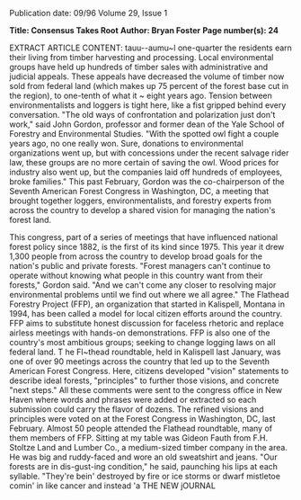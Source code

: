 Publication date: 09/96
Volume 29, Issue 1

**Title: Consensus Takes Root**
**Author: Bryan Foster**
**Page number(s): 24**

EXTRACT ARTICLE CONTENT:
tauu--aumu~l one-quarter 
the residents 
earn their living from timber harvesting and processing. Local 
environmental groups have held up hundreds of timber sales with 
administrative and judicial appeals. These appeals have decreased the 
volume of timber now sold from federal land (which makes up 75 
percent of the forest base cut in the region), to one-tenth of what it 
~ 
eight years ago. Tension between environmentalists and loggers is 
tight here, like a fist gripped behind every conversation. 
"The old ways of confrontation and polarization just don't work," 
said John Gordon, professor and former dean of the Yale School of 
Forestry and Environmental Studies. "With the spotted owl fight a 
couple years ago, no one really won. Sure, donations to 
environmental organizations went up, but with concessions under the 
recent salvage rider law, these groups are no more certain of saving the 
owl. Wood prices for industry also went up, but the companies laid 
off hundreds of employees, broke families." 
This past February, Gordon was the co-chairperson of the Seventh 
American Forest Congress in Washington, DC, a meeting that 
brought together loggers, environmentalists, and forestry experts from 
across the country to develop a shared vision for managing the 
nation's forest land. 


This congress, part of a series of meetings that have influenced 
national forest policy since 1882, is the first of its kind since 1975. 
This year it drew 1,300 people from across the country to develop 
broad goals for the nation's public and private forests. "Forest 
managers can't continue to operate without knowing what people in 
this country want from their forests," Gordon said. "And we can't 
come any closer to resolving major environmental problems until we 
find out where we all agree." 
The Flathead Forestry Project (FFP), an organization that started 
in Kalispell, Montana in 1994, has been called a model for local 
citizen efforts around the country. FFP aims to substitute honest 
discussion for faceless rhetoric and replace airless meetings with 
hands-on demonstrations. FFP is also one of the country's most 
ambitious groups; seeking to change logging laws on all federal land. 
T
he Fl~thead roundtable, held in Kalispell last January, was one 
of over 90 meetings across the country that led up to the 
Seventh American Forest Congress. Here, citizens developed 
"vision" statements to describe ideal forests, "principles" to further 
those visions, and concrete "next steps." All these comments were sent 
to the congress office in New Haven where words and phrases were 
added or extracted so each submission could carry the flavor of 
dozens. The refined visions and principles were voted on at the Forest 
Congress in Washington, DC, last February. 
Almost 50 people attended the Flathead roundtable, many of 
them members of FFP. Sitting at my table was Gideon Fauth from 
F.H. Stoltze Land and Lumber Co., a medium-sized timber company 
in the area. He was big and ruddy-faced and wore an old sweatshirt 
and jeans. "Our forests are in dis-gust-ing condition," he said, 
paunching his lips at each syllable. "They're bein' destroyed by fire or 
ice storms or dwarf mistletoe comin' in like cancer and instead 'a 
THE NEW jOURNAL